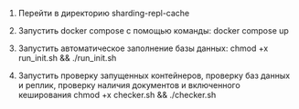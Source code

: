 1. Перейти в директорию sharding-repl-cache

2. Запустить docker compose с помощью команды:
docker compose up 

3. Запустить автоматическое заполнение базы данных:
chmod +x run_init.sh && ./run_init.sh

4. Запустить проверку запущенных контейнеров, проверку баз данных и реплик, проверку наличия документов и включенного кеширования
chmod +x checker.sh && ./checker.sh
